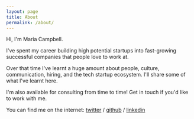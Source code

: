 ```yaml
---
layout: page
title: About
permalink: /about/
---
```


Hi, I'm Maria Campbell. 

I've spent my career building high potential startups into fast-growing successful companies that people love to work at.

Over that time I've learnt a huge amount about people, culture, communication, hiring, and the tech startup ecosystem. I'll share some of what I've learnt here. 

I'm also available for consulting from time to time! Get in touch if you'd like to work with me.

You can find me on the internet:
[twitter](https://twitter.com/moynibell) /
[github](https://github.com/moyni) /
[linkedin](https://linkedin.com/in/mm-campbell/)

